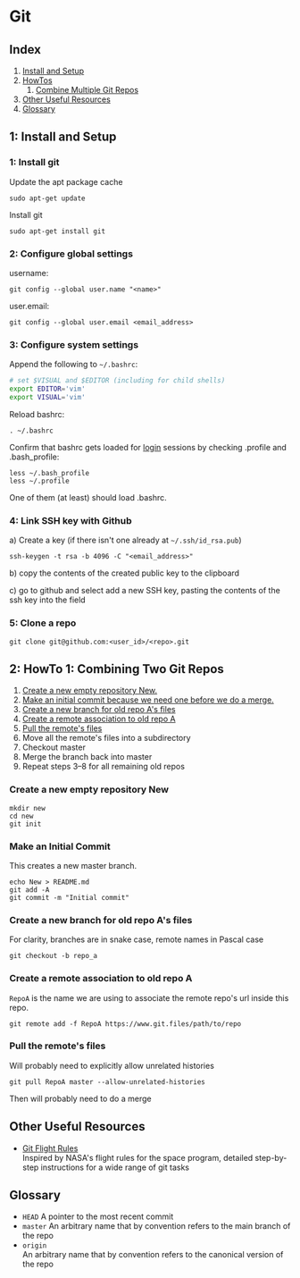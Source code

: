 Git
===

Index
-----

1. [Install and Setup](#s1)
2. [HowTos](#s2)
   1. [Combine Multiple Git Repos](#s2)
3. [Other Useful Resources](#s3)
4. [Glossary](#s4)

<a name="s1">1: Install and Setup</a>
-------------------------------------

### 1: Install git ###
Update the apt package cache

```console
sudo apt-get update
```

Install git

```console
sudo apt-get install git
```

### 2: Configure global settings ###
username:

```console
git config --global user.name "<name>"
```

user.email:

```console
git config --global user.email <email_address>
```

### 3: Configure system settings ###
Append the following to `~/.bashrc`:

```bash
# set $VISUAL and $EDITOR (including for child shells)
export EDITOR='vim'
export VISUAL='vim'
```

Reload bashrc:

```console
. ~/.bashrc
```

Confirm that bashrc gets loaded for [login][link01] sessions by checking .profile and .bash_profile:

```console
less ~/.bash_profile
less ~/.profile
```

One of them (at least) should load .bashrc.


### 4: Link SSH key with Github ###
a) Create a key (if there isn't one already at `~/.ssh/id_rsa.pub`)

```console
ssh-keygen -t rsa -b 4096 -C "<email_address>"
```

b) copy the contents of the created public key to the clipboard

c) go to github and select add a new SSH key, pasting the contents of the ssh key into the field


### 5: Clone a repo ###
```console
git clone git@github.com:<user_id>/<repo>.git
```


<a name="s2">2: HowTo 1: Combining Two Git Repos</a>
----------------------------------------------------

1. [Create a new empty repository New.](#s2.1)
2. [Make an initial commit because we need one before we do a merge.](#s2.2)
3. [Create a new branch for old repo A's files](#s2.3)
4. [Create a remote association to old repo A](#s2.4)
5. [Pull the remote's files](#s2.5)
6. Move all the remote's files into a subdirectory
7. Checkout master
8. Merge the branch back into master
9. Repeat steps 3–8 for all remaining old repos

### <a name="s2.1">Create a new empty repository New</a> ###

```console
mkdir new
cd new
git init
```

### <a name="s2.2">Make an Initial Commit</a> ###
This creates a new master branch.
```console
echo New > README.md
git add -A
git commit -m "Initial commit"
```

### <a name="s2.3">Create a new branch for old repo A's files</a> ###
For clarity, branches are in snake case, remote names in Pascal case

```console
git checkout -b repo_a
```

### <a name="s2.4">Create a remote association to old repo A</a> ###
`RepoA` is the name we are using to associate the remote repo's url inside this repo.

```console
git remote add -f RepoA https://www.git.files/path/to/repo
```

### <a name="s2.5">Pull the remote's files</a> ###
Will probably need to explicitly allow unrelated histories

```console
git pull RepoA master --allow-unrelated-histories
```

Then will probably need to do a merge


<a name="s3">Other Useful Resources</a>
---------------------------------------

- [Git Flight Rules](https://github.com/k88hudson/git-flight-rules)  
  Inspired by NASA's flight rules for the space program, detailed step-by-step instructions for a wide range of git tasks


<a name="s4">Glossary</a>
-------------------------

- `HEAD`
  A pointer to the most recent commit
- `master`
  An arbitrary name that by convention refers to the main branch of the repo
- `origin`  
  An arbitrary name that by convention refers to the canonical version of the repo


[link01]: https://github.com/Crossroadsman/TerminalTips/blob/master/BashEnvironmentVariables.md
